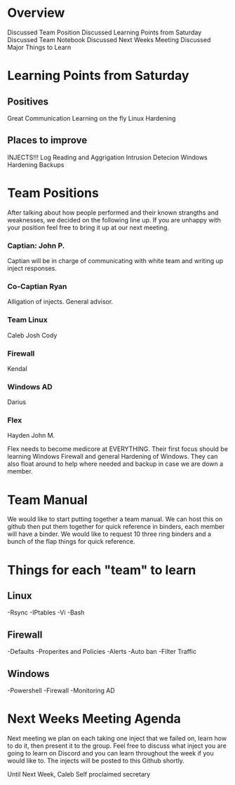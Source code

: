 # Overview
Discussed Team Position
Discussed Learning Points from Saturday
Discussed Team Notebook
Discussed Next Weeks Meeting
Discussed Major Things to Learn

# Learning Points from Saturday
## Positives
Great Communication
Learning on the fly
Linux Hardening

## Places to improve
INJECTS!!!
Log Reading and Aggrigation
Intrusion Detecion
Windows Hardening
Backups

# Team Positions
After talking about how people performed and their known strangths and weaknesses, we decided on the following line up. If you are unhappy with your position feel free to bring it up at our next meeting.

### Captian: John P.
Captian will be in charge of communicating with white team and writing up inject responses.
### Co-Captian Ryan
Alligation of injects. General advisor.

### Team Linux
Caleb
Josh
Cody

### Firewall
Kendal

### Windows AD
Darius

### Flex
Hayden
John M.

Flex needs to become medicore at EVERYTHING. Their first focus should be learning Windows Firewall and general Hardening of Windows. They can also float around to help where needed and backup in case we are down a member.

# Team Manual
We would like to start putting together a team manual. We can host this on github then put them together for quick reference in binders, each member will have a binder. We would like to request 10 three ring binders and a bunch of the flap things for quick reference.

# Things for each "team" to learn
## Linux
-Rsync
-IPtables
-Vi
-Bash

## Firewall
-Defaults
-Properites and Policies
-Alerts
-Auto ban
-Filter Traffic

## Windows
-Powershell
-Firewall
-Monitoring
AD

# Next Weeks Meeting Agenda
Next meeting we plan on each taking one inject that we failed on, learn how to do it, then present it to the group. Feel free to discuss what inject you are going to learn on Discord and you can learn throughout the week if you would like to. The injects will be posted to this Github shortly.

Until Next Week,
Caleb
Self proclaimed secretary
